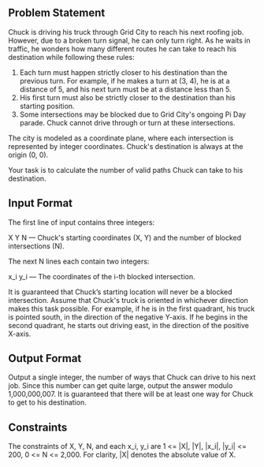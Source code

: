 ## Problem Statement

Chuck is driving his truck through Grid City to reach his next roofing job. However, due to a broken turn signal, he can only turn right. As he waits in traffic, he wonders how many different routes he can take to reach his destination while following these rules:

1. Each turn must happen strictly closer to his destination than the previous turn. For example, if he makes a turn at (3, 4), he is at a distance of 5, and his next turn must be at a distance less than 5.
2. His first turn must also be strictly closer to the destination than his starting position.
3. Some intersections may be blocked due to Grid City's ongoing Pi Day parade. Chuck cannot drive through or turn at these intersections.

The city is modeled as a coordinate plane, where each intersection is represented by integer coordinates. Chuck's destination is always at the origin (0, 0).

Your task is to calculate the number of valid paths Chuck can take to his destination.


## Input Format

The first line of input contains three integers:

X Y N — Chuck's starting coordinates (X, Y) and the number of blocked intersections (N).

The next N lines each contain two integers:

x_i y_i — The coordinates of the i-th blocked intersection.

It is guaranteed that Chuck’s starting location will never be a blocked intersection. Assume that Chuck's truck is oriented in whichever direction makes this task possible. For example, if he is in the first quadrant, his truck is pointed south, in the direction of the negative Y-axis. If he begins in the second quadrant, he starts out driving east, in the direction of the positive X-axis.

## Output Format

Output a single integer, the number of ways that Chuck can drive to his next job. Since this number can get quite large, output the answer modulo 1,000,000,007. It is guaranteed that there will be at least one way for Chuck to get to his destination.

## Constraints

The constraints of X, Y, N, and each x_i, y_i are 1 <= |X|, |Y|, |x_i|, |y_i| <= 200, 0 <= N <= 2,000. For clarity, |X| denotes the absolute value of X.
